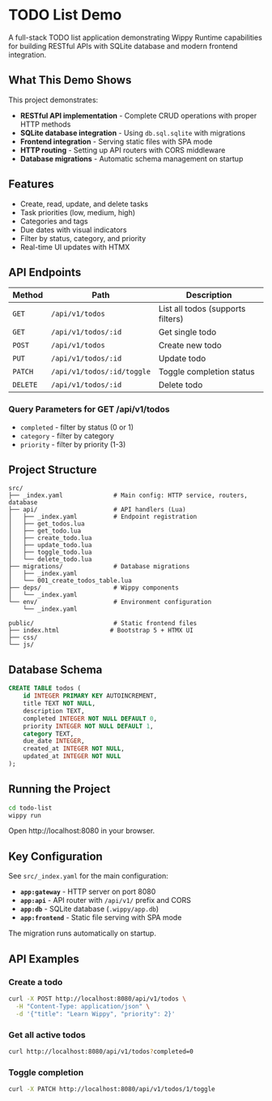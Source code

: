 # TODO List Demo

A full-stack TODO list application demonstrating Wippy Runtime capabilities for building RESTful APIs with SQLite database and modern frontend integration.

## What This Demo Shows

This project demonstrates:

- **RESTful API implementation** - Complete CRUD operations with proper HTTP methods
- **SQLite database integration** - Using `db.sql.sqlite` with migrations
- **Frontend integration** - Serving static files with SPA mode
- **HTTP routing** - Setting up API routers with CORS middleware
- **Database migrations** - Automatic schema management on startup

## Features

- Create, read, update, and delete tasks
- Task priorities (low, medium, high)
- Categories and tags
- Due dates with visual indicators
- Filter by status, category, and priority
- Real-time UI updates with HTMX

## API Endpoints

| Method | Path | Description |
|--------|------|-------------|
| `GET` | `/api/v1/todos` | List all todos (supports filters) |
| `GET` | `/api/v1/todos/:id` | Get single todo |
| `POST` | `/api/v1/todos` | Create new todo |
| `PUT` | `/api/v1/todos/:id` | Update todo |
| `PATCH` | `/api/v1/todos/:id/toggle` | Toggle completion status |
| `DELETE` | `/api/v1/todos/:id` | Delete todo |

### Query Parameters for GET /api/v1/todos
- `completed` - filter by status (0 or 1)
- `category` - filter by category
- `priority` - filter by priority (1-3)

## Project Structure

```
src/
├── _index.yaml              # Main config: HTTP service, routers, database
├── api/                     # API handlers (Lua)
│   ├── _index.yaml          # Endpoint registration
│   ├── get_todos.lua
│   ├── get_todo.lua
│   ├── create_todo.lua
│   ├── update_todo.lua
│   ├── toggle_todo.lua
│   └── delete_todo.lua
├── migrations/              # Database migrations
│   ├── _index.yaml
│   └── 001_create_todos_table.lua
├── deps/                    # Wippy components
│   └── _index.yaml
└── env/                     # Environment configuration
    └── _index.yaml

public/                      # Static frontend files
├── index.html              # Bootstrap 5 + HTMX UI
├── css/
└── js/
```

## Database Schema

```sql
CREATE TABLE todos (
    id INTEGER PRIMARY KEY AUTOINCREMENT,
    title TEXT NOT NULL,
    description TEXT,
    completed INTEGER NOT NULL DEFAULT 0,
    priority INTEGER NOT NULL DEFAULT 1,
    category TEXT,
    due_date INTEGER,
    created_at INTEGER NOT NULL,
    updated_at INTEGER NOT NULL
);
```

## Running the Project

```bash
cd todo-list
wippy run
```

Open http://localhost:8080 in your browser.

## Key Configuration

See `src/_index.yaml` for the main configuration:

- **`app:gateway`** - HTTP server on port 8080
- **`app:api`** - API router with `/api/v1/` prefix and CORS
- **`app:db`** - SQLite database (`.wippy/app.db`)
- **`app:frontend`** - Static file serving with SPA mode

The migration runs automatically on startup.

## API Examples

### Create a todo
```bash
curl -X POST http://localhost:8080/api/v1/todos \
  -H "Content-Type: application/json" \
  -d '{"title": "Learn Wippy", "priority": 2}'
```

### Get all active todos
```bash
curl http://localhost:8080/api/v1/todos?completed=0
```

### Toggle completion
```bash
curl -X PATCH http://localhost:8080/api/v1/todos/1/toggle
```